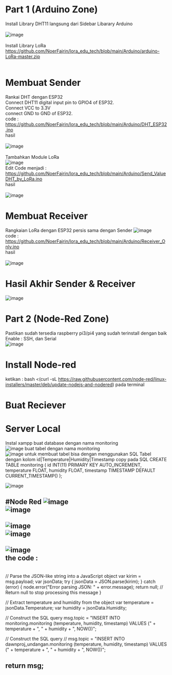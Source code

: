 # Part 1 (Arduino Zone)
Install Library DHT11 langsung dari Sidebar Libarary Arduino <br><br>
![image](https://github.com/NoerFajrin/lora_edu_tech/assets/71316603/31a511e1-4aea-4e7b-9471-c3869055125b)
<br><br>
Install Library LoRa
<br>
https://github.com/NoerFajrin/lora_edu_tech/blob/main/Arduino/arduino-LoRa-master.zip
<br><br>
# Membuat Sender
Rankai DHT dengan ESP32
<br>
Connect DHT11 digital input pin to GPIO4 of ESP32. <br>
Connect  VCC to 3.3V <br>
connect  GND to GND of ESP32.<br>
code : https://github.com/NoerFajrin/lora_edu_tech/blob/main/Arduino/DHT_ESP32.ino <br>
hasil <br><br>
![image](https://github.com/NoerFajrin/lora_edu_tech/assets/71316603/25895847-bcb8-425b-9350-2cce395ac2d4) <br><br>
Tambahkan Module LoRa <br>
![image](https://github.com/NoerFajrin/lora_edu_tech/assets/71316603/7811a875-7fab-4f28-86af-e4524af473da) <br>
Edit Code menjadi : https://github.com/NoerFajrin/lora_edu_tech/blob/main/Arduino/Send_ValueDHT_by_LoRa.ino <br>
hasil <br><br>
![image](https://github.com/NoerFajrin/lora_edu_tech/assets/71316603/4e858f70-42b1-4af8-b960-eecd611d7c82) <br>
# Membuat Receiver
Rangkaian LoRa dengan ESP32 persis sama dengan Sender
![image](https://github.com/NoerFajrin/lora_edu_tech/assets/71316603/7811a875-7fab-4f28-86af-e4524af473da) <br>
code : https://github.com/NoerFajrin/lora_edu_tech/blob/main/Arduino/Receiver_Only.ino <br>
hasil <br><br>
![image](https://github.com/NoerFajrin/lora_edu_tech/assets/71316603/5d43568f-6db3-4230-a279-cf69f7efb6be) <br>
# Hasil Akhir Sender & Receiver 
![image](https://github.com/NoerFajrin/lora_edu_tech/assets/71316603/0fc5aa75-06d6-47d0-b7a6-121469c1296a) <br>
# Part 2 (Node-Red Zone)
Pastikan sudah tersedia raspberry pi3/pi4 yang sudah terinstall dengan baik<br>
Enable : SSH, dan Serial <br>
![image](https://github.com/NoerFajrin/lora_edu_tech/assets/71316603/5f09579d-299e-4f76-b407-17d22eed7eac)<br>
# Install Node-red
ketikan : bash <(curl -sL https://raw.githubusercontent.com/node-red/linux-installers/master/deb/update-nodejs-and-nodered) pada terminal <br>



# Buat Reciever
# Server Local
Instal xampp
buat database dengan nama monitoring <br>
![image](https://github.com/NoerFajrin/lora_edu_tech/assets/71316603/8610e951-bc7b-432b-852b-843401666953)
buat tabel dengan nama monitoring <br>
![image](https://github.com/NoerFajrin/lora_edu_tech/assets/71316603/e892c3e6-a5e0-4ddb-8787-8c8f7f1af9f3)
untuk membuat tabel bisa dengan menggunakan SQL 
Tabel dengan kolom id|Temperature|Humidity|Timestamp
copy pada SQL
CREATE TABLE monitoring (
    id INT(11) PRIMARY KEY AUTO_INCREMENT,
    temperature FLOAT,
    humidity FLOAT,
    timestamp TIMESTAMP DEFAULT CURRENT_TIMESTAMP()
);


![image](https://github.com/NoerFajrin/lora_edu_tech/assets/71316603/73131815-a926-4d81-a91c-b3250e46c21b)

#Node Red
![image](https://github.com/NoerFajrin/lora_edu_tech/assets/71316603/980c6a88-9a42-4394-92b9-084468980b28)
<br>
![image](https://github.com/NoerFajrin/lora_edu_tech/assets/71316603/a0323cd9-5c2c-4814-8764-b53b9dfb66ee)
<br>
<br>
![image](https://github.com/NoerFajrin/lora_edu_tech/assets/71316603/27be7691-454f-4581-9603-db3cb838a175)
<br>
![image](https://github.com/NoerFajrin/lora_edu_tech/assets/71316603/c25dc9bb-ae3b-4622-b2a6-91098e9fcea7)
<br>
<br>
![image](https://github.com/NoerFajrin/lora_edu_tech/assets/71316603/99cc9c8b-2b82-419e-b949-3d8a8be2aa7d)
<br>
the code :
<br>
------------------------------------------------------------
<br>
// Parse the JSON-like string into a JavaScript object
var kirim = msg.payload;
var jsonData;
try {
    jsonData = JSON.parse(kirim);
} catch (error) {
    node.error("Error parsing JSON: " + error.message);
    return null; // Return null to stop processing this message
}

// Extract temperature and humidity from the object
var temperature = jsonData.Temperature;
var humidity = jsonData.Humidity;

// Construct the SQL query
msg.topic = "INSERT INTO monitoring.monitoring (temperature, humidity, timestamp) VALUES (" + temperature + ", " + humidity + ", NOW())";

// Construct the SQL query
// msg.topic = "INSERT INTO dawnproj_undangan.monitoring (temperature, humidity, timestamp) VALUES (" + temperature + ", " + humidity + ", NOW())";

return msg;
<br>
-----------------------------------------------------------------------------





